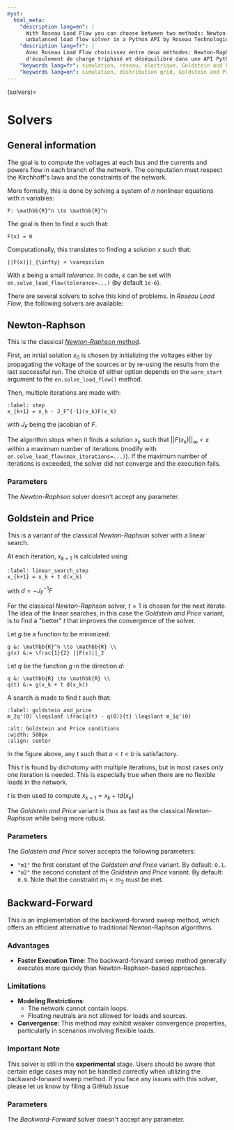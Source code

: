 ```yaml
---
myst:
  html_meta:
    "description lang=en": |
      With Roseau Load Flow you can choose between two methods: Newton-Raphson and Goldstein and Price - Three-phase
      unbalanced load flow solver in a Python API by Roseau Technologies.
    "description lang=fr": |
      Avec Roseau Load Flow choisissez entre deux méthodes: Newton-Raphson et Goldstein and Price. Solveur
      d'écoulement de charge triphasé et déséquilibré dans une API Python par Roseau Technologies.
    "keywords lang=fr": simulation, réseau, électrique, Goldstein and Price, Newton-Raphson, solveur
    "keywords lang=en": simulation, distribution grid, Goldstein and Price, Newton-Raphson, solver
---
```


(solvers)=

# Solvers

## General information

The goal is to compute the voltages at each bus and the currents and powers flow in each branch of
the network. The computation must respect the Kirchhoff's laws and the constraints of the network.

More formally, this is done by solving a system of $n$ nonlinear equations with $n$ variables:

```{math}
F: \mathbb{R}^n \to \mathbb{R}^n
```

The goal is then to find $x$ such that:

```{math}
F(x) = 0
```

Computationally, this translates to finding a solution $x$ such that:

```{math}
||F(x)||_{\infty} < \varepsilon
```

With $\varepsilon$ being a small _tolerance_.
In code, $\varepsilon$ can be set with `en.solve_load_flow(tolerance=...)` (by default `1e-6`).

There are several solvers to solve this kind of problems. In _Roseau Load Flow_, the following
solvers are available:

## Newton-Raphson

This is the classical [_Newton-Raphson_ method](https://en.wikipedia.org/wiki/Newton%27s_method).

First, an initial solution $x_0$ is chosen by initializing the voltages either by propagating the
voltage of the sources or by re-using the results from the last successful run. The choice of
either option depends on the `warm_start` argument to the `en.solve_load_flow()` method.

Then, multiple iterations are made with:

```{math}
:label: step
x_{k+1} = x_k - J_F^{-1}(x_k)F(x_k)
```

with $J_F$ being the jacobian of $F$.

The algorithm stops when it finds a solution $x_k$ such that $||F(x_k)||_{\infty} < \varepsilon$
within a maximum number of iterations (modify with `en.solve_load_flow(max_iterations=...)`). If
the maximum number of iterations is exceeded, the solver did not converge and the execution
fails.

### Parameters

The _Newton-Raphson_ solver doesn't accept any parameter.

## Goldstein and Price

This is a variant of the classical _Newton-Raphson_ solver with a linear search.

At each iteration, $x_{k+1}$ is calculated using:

```{math}
:label: linear_search_step
x_{k+1} = x_k + t d(x_k)
```

with $d = -J_F^{-1}F$

For the classical _Newton-Raphson_ solver, $t=1$ is chosen for the next iterate.
The idea of the linear searches, in this case the _Goldstein and Price_ variant, is to find a
"better" $t$ that improves the convergence of the solver.

Let $g$ be a function to be minimized:

```{math}
g &: \mathbb{R}^n \to \mathbb{R} \\
g(x) &:= \frac{1}{2} ||F(x)||_2
```

Let $q$ be the function $g$ in the direction $d$:

```{math}
q &: \mathbb{R} \to \mathbb{R} \\
q(t) &:= g(x_k + t d(x_k))
```

A search is made to find $t$ such that:

```{math}
:label: goldstein_and_price
m_2q'(0) \leqslant \frac{q(t) - q(0)}{t} \leqslant m_1q'(0)
```

```{image} /_static/Advanced/Goldstein_And_Price.svg
:alt: Goldstein and Price conditions
:width: 500px
:align: center
```

In the figure above, any $t$ such that $a < t < b$ is satisfactory.

This $t$ is found by dichotomy with multiple iterations, but in most cases only one iteration is
needed. This is especially true when there are no flexible loads in the network.

$t$ is then used to compute $x_{k+1} = x_k + t d(x_k)$

The _Goldstein and Price_ variant is thus as fast as the classical _Newton-Raphson_ while being
more robust.

### Parameters

The _Goldstein and Price_ solver accepts the following parameters:

- `"m1"` the first constant of the _Goldstein and Price_ variant. By default: `0.1`.
- `"m2"` the second constant of the _Goldstein and Price_ variant. By default: `0.9`.
  Note that the constraint $m_1 < m_2$ must be met.

## Backward-Forward

This is an implementation of the backward-forward sweep method, which offers an efficient alternative to traditional
Newton-Raphson algorithms.

### Advantages

- **Faster Execution Time**: The backward-forward sweep method generally executes more quickly than Newton-Raphson-based
  approaches.

### Limitations

- **Modeling Restrictions**:
  - The network cannot contain loops.
  - Floating neutrals are not allowed for loads and sources.
- **Convergence**: This method may exhibit weaker convergence properties, particularly in scenarios involving
  flexible loads.

### Important Note

This solver is still in the **experimental** stage. Users should be aware that certain edge cases may not be handled
correctly when utilizing the backward-forward sweep method. If you face any issues with this solver, please let
us know by filing a GitHub issue

### Parameters

The _Backward-Forward_ solver doesn't accept any parameter.
